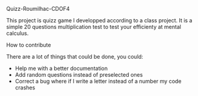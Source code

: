 Quizz-Roumilhac-CDOF4

This project is quizz game I developped according to a class project.
It is a simple 20 questions multiplication test to test your efficienty at mental calculus.

How to contribute

There are a lot of things that could be done, you could:
 - Help me with a better documentation
 - Add random questions instead of preselected ones
 - Correct a bug where if I write a letter instead of a number my code crashes
